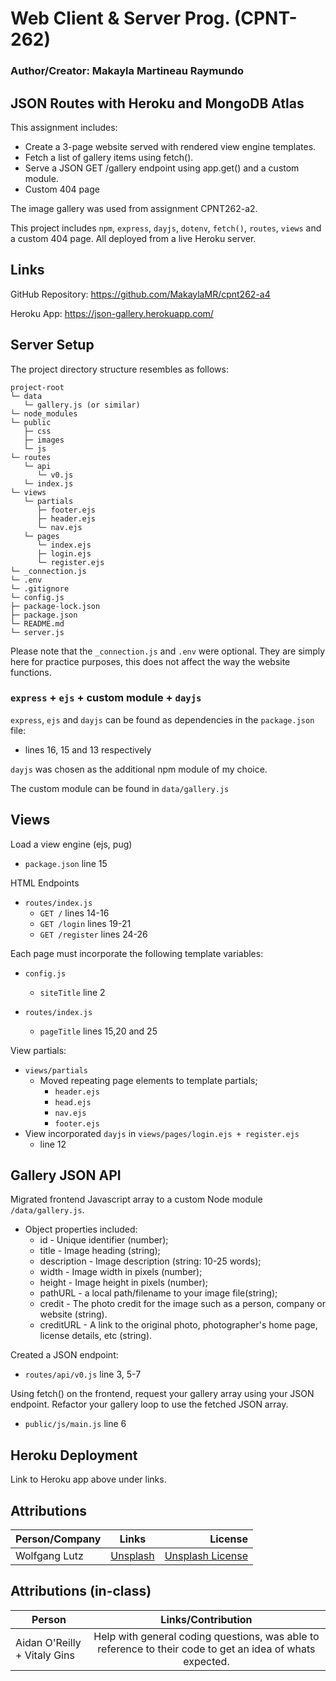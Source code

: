 # Web Client & Server Prog. (CPNT-262)

### Author/Creator: Makayla Martineau Raymundo

## JSON Routes with Heroku and MongoDB Atlas  
This assignment includes:
- Create a 3-page website served with rendered view engine templates.
- Fetch a list of gallery items using fetch().
- Serve a JSON GET /gallery endpoint using app.get() and a custom module.
- Custom 404 page

The image gallery was used from assignment CPNT262-a2.


This project includes `npm`, `express`, `dayjs`, `dotenv`, `fetch()`, `routes`, `views` and a custom 404 page. All deployed from a live Heroku server.

## Links

GitHub Repository: https://github.com/MakaylaMR/cpnt262-a4

Heroku App: https://json-gallery.herokuapp.com/

## Server Setup

The project directory structure resembles as follows: 
```
project-root
└─ data
   └─ gallery.js (or similar)   
└─ node_modules 
└─ public
   ├─ css
   ├─ images
   └─ js
└─ routes
   └─ api
      └─ v0.js
   └─ index.js
└─ views
   └─ partials
      ├─ footer.ejs
      ├─ header.ejs
      └─ nav.ejs
   └─ pages
      └─ index.ejs
      ├─ login.ejs
      └─ register.ejs
└─ _connection.js
└─ .env
└─ .gitignore
└─ config.js
├─ package-lock.json
├─ package.json
└─ README.md
└─ server.js
```
Please note that the `_connection.js` and `.env` were optional. They are simply here for practice purposes, this does not affect the way the website functions.

### `express` + `ejs` + custom module + `dayjs`
`express`, `ejs` and `dayjs` can be found as dependencies in the `package.json` file:
- lines 16, 15 and 13 respectively 

`dayjs` was chosen as the additional npm module of my choice.

The custom module can be found in `data/gallery.js`

## Views
Load a view engine (ejs, pug)
- `package.json` line 15

HTML Endpoints
- `routes/index.js`
  - `GET /` lines 14-16
  - `GET /login` lines 19-21
  - `GET /register` lines 24-26

Each page must incorporate the following template variables:
- `config.js`
  - `siteTitle` line 2

- `routes/index.js`
  - `pageTitle` lines 15,20 and 25

View partials:
  - `views/partials`
    - Moved repeating page elements to template partials;
      - `header.ejs`
      - `head.ejs`
      - `nav.ejs` 
      - `footer.ejs`
  - View incorporated `dayjs` in `views/pages/login.ejs + register.ejs` 
    - line 12


## Gallery JSON API
Migrated frontend Javascript array to a custom Node module `/data/gallery.js`.
  - Object properties included:
    - id - Unique identifier (number);
    - title - Image heading (string);
    - description - Image description (string: 10-25 words);
    - width - Image width in pixels (number);
    - height - Image height in pixels (number);
    - pathURL - a local path/filename to your image file(string);
    - credit - The photo credit for the image such as a person, company or website (string).
    - creditURL - A link to the original photo, photographer's home page, license details, etc (string).


Created a JSON endpoint:
  - `routes/api/v0.js` line 3, 5-7

Using fetch() on the frontend, request your gallery array using your JSON endpoint. Refactor your gallery loop to use the fetched JSON array.
  - `public/js/main.js` line 6


## Heroku Deployment
Link to Heroku app above under links.

## Attributions

|Person/Company      |                                  Links                                   | License|
| ----------- | :----------------------------------------------------------------------: |--------------------------------: |
|Wolfgang Lutz | [Unsplash](https://unsplash.com/photos/yOujaSETXlo)|[Unsplash License](https://unsplash.com/license)|


## Attributions (in-class)

| Person      |                                  Links/Contribution                                   |
| ----------- | :----------------------------------------------------------------------: |
|Aidan O'Reilly + Vitaly Gins| Help with general coding questions, was able to reference to their code to get an idea of whats expected.|